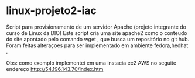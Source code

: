 # linux-projeto2-iac
Script para provisionamento de um servidor Apache (projeto integrante do curso de Linux da DIO)
Este script cria uma site apache2 como o conteudo do site apontado pelo comando wget , que busca um repositório no git hub.
Foram feitas alteraçoes para ser implementado em ambiente fedora,hedhat .

Obs: como exemplo implementei em uma instacia ec2 AWS no seguite endereço http://54.196.143.70/index.htm
